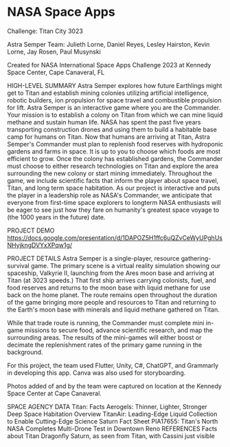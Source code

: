 # NASA Space Apps
Challenge: Titan City 3023

Astra Semper
Team:  Julieth Lorne, Daniel  Reyes, Lesley Hairston, Kevin Lorne, Jay Rosen, Paul Musynski

Created for NASA International Space Apps Challenge 2023 at Kennedy Space Center, Cape Canaveral, FL

HIGH-LEVEL SUMMARY
Astra Semper explores how future Earthlings might get to Titan and establish mining colonies utilizing artificial intelligence, robotic builders, ion propulsion for space travel and combustible propulsion for lift. Astra Semper is an interactive game where you are the Commander. Your mission is to establish a colony on Titan from which we can mine liquid methane and sustain human life. NASA has spent the past five years transporting construction drones and using them to build a habitable base camp for humans on Titan. Now that humans are arriving at Titan, Astra Semper's Commander must plan to replenish food reserves with hydroponic gardens and farms in space. It is up to you to choose which foods are most efficient to grow. Once the colony has established gardens, the Commander must choose to either research technologies on Titan and explore the area surrounding the new colony or start mining immediately. Throughout the game, we include scientific facts that inform the player about space travel, Titan, and long term space habitation. As our project is interactive and puts the player in a leadership role as NASA's Commander, we anticipate that everyone from first-time space explorers to longterm NASA enthusiasts will be eager to see just how they fare on humanity's greatest space voyage to (the 1000 years in the future) date.

PROJECT DEMO
https://docs.google.com/presentation/d/1DAPOZ5H1ffc6uQZvCeWyUPghUsNHyjkngDVYxXPqw1g/

PROJECT DETAILS
Astra Semper is a single-player, resource gathering-survival game. The primary scene is a virtual reality simulation showing our spaceship, Valkyrie II, launching from the Ares moon base and arriving at Titan (at 3023 speeds.) That first ship arrives carrying colonists, fuel, and food reserves and returns to the moon base with liquid methane for use back on the home planet. The route remains open throughout the duration of the game bringing more people and resources to Titan and returning to the Earth's moon base with minerals and liquid methane gathered on Titan.

While that trade route is running, the Commander must complete mini in-game missions to secure food, advance scientific research, and map the surrounding areas. The results of the mini-games will either boost or decimate the replenishment rates of the primary game running in the background.

For this project, the team used Flutter, Unity, C#, ChatGPT, and Grammarly in developing this app. Canva was also used for storyboarding.

Photos added of and by the team were captured on location at the Kennedy Space Center at Cape Canaveral.

SPACE AGENCY DATA
Titan: Facts
Aerogels: Thinner, Lighter, Stronger
Deep Space Habitation Overview
TitanAir: Leading-Edge Liquid Collection to Enable Cutting-Edge Science
Saturn Fact Sheet
PIA17655: Titan's North
NASA Completes Multi-Drone Test in Downtown Reno
REFERENCES
Facts about Titan
Dragonfly
Saturn, as seen from Titan, with Cassini just visible
